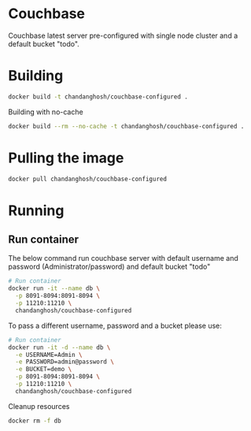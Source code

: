 # Couchbase
Couchbase latest server pre-configured with single node cluster and a default bucket "todo". 


# Building
```sh
docker build -t chandanghosh/couchbase-configured .
```
Building with no-cache

```sh
docker build --rm --no-cache -t chandanghosh/couchbase-configured .
```

# Pulling the image

```sh
docker pull chandanghosh/couchbase-configured
```

# Running

## Run container
The below command run couchbase server with default username and password (Administrator/password) and default bucket "todo"
```sh
# Run container
docker run -it --name db \
  -p 8091-8094:8091-8094 \
  -p 11210:11210 \
  chandanghosh/couchbase-configured
```

To pass a different username, password and a bucket please use:

```sh
# Run container
docker run -it -d --name db \
  -e USERNAME=Admin \
  -e PASSWORD=admin@password \
  -e BUCKET=demo \
  -p 8091-8094:8091-8094 \
  -p 11210:11210 \
  chandanghosh/couchbase-configured
```

Cleanup resources

```sh
docker rm -f db
```
